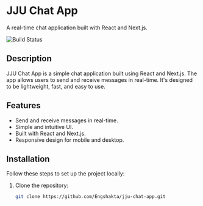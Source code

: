 # JJU Chat App
A real-time chat application built with React and Next.js.

![Build Status](https://img.shields.io/badge/build-passing-brightgreen)

## Description
JJU Chat App is a simple chat application built using React and Next.js. The app allows users to send and receive messages in real-time. It's designed to be lightweight, fast, and easy to use.

## Features
- Send and receive messages in real-time.
- Simple and intuitive UI.
- Built with React and Next.js.
- Responsive design for mobile and desktop.

## Installation
Follow these steps to set up the project locally:

1. Clone the repository:
   ```bash
   git clone https://github.com/Engshakta/jju-chat-app.git
